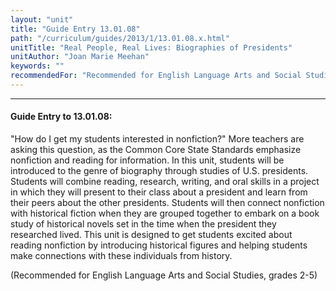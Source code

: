 ```yaml
---
layout: "unit"
title: "Guide Entry 13.01.08"
path: "/curriculum/guides/2013/1/13.01.08.x.html"
unitTitle: "Real People, Real Lives: Biographies of Presidents"
unitAuthor: "Joan Marie Meehan"
keywords: ""
recommendedFor: "Recommended for English Language Arts and Social Studies, grades 2-5"
---
```

<body>
<hr/>
 <h4>
  Guide Entry to 13.01.08:
 </h4>
 <p>
  "How do I get my students interested in nonfiction?" More teachers are asking this question, as the Common Core State Standards emphasize nonfiction and reading for information. In this unit, students will be introduced to the genre of biography through studies of U.S. presidents.  Students will combine reading, research, writing, and oral skills in a project in which they will present to their class about a president and learn from their peers about the other presidents.  Students will then connect nonfiction with historical fiction when they are grouped together to embark on a book study of historical novels set in the time when the president they researched lived. This unit is designed to get students excited about reading nonfiction by introducing historical figures and helping students make connections with these individuals from history.
 </p>
<p>
  (Recommended for English Language Arts and Social Studies, grades 2-5)
 </p>


</body>